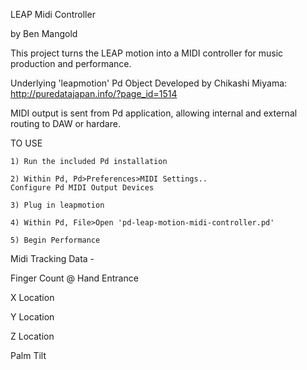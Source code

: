 LEAP Midi Controller

by Ben Mangold

This project turns the LEAP motion into a MIDI controller for music production and performance.  

Underlying 'leapmotion' Pd Object Developed by Chikashi Miyama: http://puredatajapan.info/?page_id=1514

MIDI output is sent from Pd application, allowing internal and external routing to DAW or hardare.

TO USE

	1) Run the included Pd installation

	2) Within Pd, Pd>Preferences>MIDI Settings..
	Configure Pd MIDI Output Devices

	3) Plug in leapmotion

	4) Within Pd, File>Open 'pd-leap-motion-midi-controller.pd'

	5) Begin Performance



Midi Tracking Data - 

Finger Count @ Hand Entrance

X Location

Y Location 

Z Location

Palm Tilt